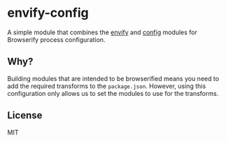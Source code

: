 # envify-config

A simple module that combines the [envify](https://npmjs.org/package/envify) and [config](https://npmjs.org/package/config) modules for Browserify process configuration.

## Why?

Building modules that are intended to be browserified means you need to add the required transforms to the `package.json`. However, using this configuration only allows us to set the modules to use for the transforms.

## License

MIT
